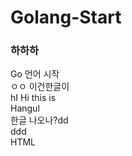 # Golang-Start
<html>
<h3>하하하</h3>
</html>
Go 언어 시작<br>
ㅇㅇ 이건한글이<br>
hI Hi this is<br>
Hangul <br>
한글 나오나?dd<br>
ddd<br>
HTML<br>


